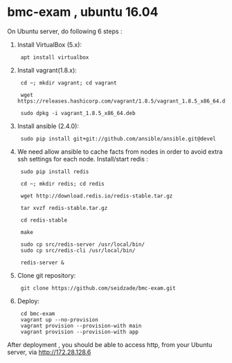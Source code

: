 # bmc-exam , ubuntu 16.04

On Ubuntu server, do following 6 steps :

1. Install VirtualBox (5.x):

        apt install virtualbox
  
2. Install vagrant(1.8.x):
  
        cd ~; mkdir vagrant; cd vagrant

        wget https://releases.hashicorp.com/vagrant/1.8.5/vagrant_1.8.5_x86_64.deb

        sudo dpkg -i vagrant_1.8.5_x86_64.deb

3. Install ansible (2.4.0):
  
        sudo pip install git+git://github.com/ansible/ansible.git@devel
  
4. We need allow ansible to cache facts from nodes in order to avoid extra ssh settings for each node.
   Install/start redis :

        sudo pip install redis

        cd ~; mkdir redis; cd redis

        wget http://download.redis.io/redis-stable.tar.gz

        tar xvzf redis-stable.tar.gz

        cd redis-stable

        make

        sudo cp src/redis-server /usr/local/bin/
        sudo cp src/redis-cli /usr/local/bin/

        redis-server &
        
5. Clone git repository:
        
        git clone https://github.com/seidzade/bmc-exam.git
     
6. Deploy:
        
        cd bmc-exam
        vagrant up --no-provision
        vagrant provision --provision-with main
        vagrant provision --provision-with app

After deployment , you should be able to access http, from your Ubuntu server,  via http://172.28.128.6
